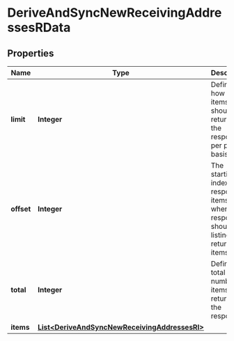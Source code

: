 

# DeriveAndSyncNewReceivingAddressesRData


## Properties

| Name | Type | Description | Notes |
|------------ | ------------- | ------------- | -------------|
|**limit** | **Integer** | Defines how many items should be returned in the response per page basis. |  |
|**offset** | **Integer** | The starting index of the response items, i.e. where the response should start listing the returned items. |  |
|**total** | **Integer** | Defines the total number of items returned in the response. |  |
|**items** | [**List&lt;DeriveAndSyncNewReceivingAddressesRI&gt;**](DeriveAndSyncNewReceivingAddressesRI.md) |  |  |



